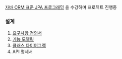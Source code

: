 [자바 ORM 표준 JPA 프로그래밍](https://www.inflearn.com/course/ORM-JPA-Basic) 을 수강하며 프로젝트 진행중

### 설계

1. [요구사항 정의서](./doc/요구사항%20정의서.md)
2. [기능 모델링](./doc/기능%20모델링.md)
3. [클래스 다이어그램](./doc/클래스%20다이어그램.JPG)
4. API 명세서
